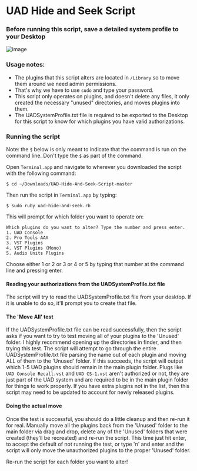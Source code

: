 # UAD Hide and Seek Script

### Before running this script, save a detailed system profile to your Desktop

![image](https://user-images.githubusercontent.com/4521/69005051-c391d680-08e1-11ea-8cf7-d85fa5af8fac.png)

### Usage notes:

  * The plugins that this script alters are located in `/Library` so to move them around we need admin permissions.
  * That's why we have to use `sudo` and type your password.
  * This script only operates on plugins, and doesn't delete any files, it only created the necessary "unused" directories, and moves plugins into them.
  * The UADSystemProfile.txt file is required to be exported to the Desktop for this script to know for which plugins you have valid authorizations.


### Running the script

Note: the `$` below is only meant to indicate that the command is run on the command line. Don't type the `$` as part of the command.

Open `Terminal.app` and navigate to wherever you downloaded the script with the following command:
```
$ cd ~/Downloads/UAD-Hide-And-Seek-Script-master
```

Then run the script in `Terminal.app` by typing:
```
$ sudo ruby uad-hide-and-seek.rb
```

This will prompt for which folder you want to operate on:

```
Which plugins do you want to alter? Type the number and press enter.
1. UAD Console
2. Pro Tools AAX
3. VST Plugins
4. VST Plugins (Mono)
5. Audio Units Plugins
```

Choose either 1 or 2 or 3 or 4 or 5 by typing that number at the command line and pressing enter.

#### Reading your authorizations from the UADSystemProfile.txt file
The script will try to read the UADSystemProfile.txt file from your desktop. If it is unable to do so, it'll prompt you to create that file.

#### The 'Move All' test
If the UADSystemProfile.txt file can be read successfully, then the script asks if you want to try to test moving all of your plugins to the 'Unused' folder. I highly recommend opening up the directories in finder, and then trying this test. The script will attempt to go through the entire UADSystemProfile.txt file parsing the name out of each plugin and moving ALL of them to the 'Unused' folder. If this succeeds, the script will output which 1-5 UAD plugins should remain in the main plugin folder. Plugs like `UAD Console Recall.vst` and `UAD CS-1.vst` aren't authorized or not, they are just part of the UAD system and are required to be in the main plugin folder for things to work properly. If you have extra plugins not in the list, then this script may need to be updated to account for newly released plugins.

#### Doing the actual move
Once the test is successful, you should do a little cleanup and then re-run it for real. Manually move all the plugins back from the 'Unused' folder to the main folder via drag and drop, delete any of the 'Unused' folders that were created (they'll be recreated) and re-run the script. This time just hit enter, to accept the default of not running the test, or type 'n' and enter and the script will only move the unauthorized plugins to the proper 'Unused' folder.

Re-run the script for each folder you want to alter!
